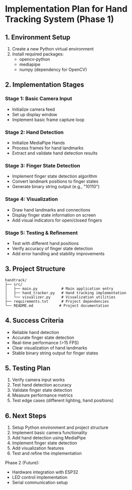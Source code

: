 # Implementation Plan for Hand Tracking System (Phase 1)

## 1. Environment Setup
1. Create a new Python virtual environment
2. Install required packages:
   - opencv-python
   - mediapipe
   - numpy (dependency for OpenCV)

## 2. Implementation Stages

### Stage 1: Basic Camera Input
- Initialize camera feed
- Set up display window
- Implement basic frame capture loop

### Stage 2: Hand Detection
- Initialize MediaPipe Hands
- Process frames for hand landmarks
- Extract and validate hand detection results

### Stage 3: Finger State Detection
- Implement finger state detection algorithm
- Convert landmark positions to finger states
- Generate binary string output (e.g., "10110")

### Stage 4: Visualization
- Draw hand landmarks and connections
- Display finger state information on screen
- Add visual indicators for open/closed fingers

### Stage 5: Testing & Refinement
- Test with different hand positions
- Verify accuracy of finger state detection
- Add error handling and stability improvements

## 3. Project Structure
```
handtrack/
├── src/
│   ├── main.py           # Main application entry
│   ├── hand_tracker.py   # Hand tracking implementation
│   └── visualizer.py     # Visualization utilities
├── requirements.txt      # Project dependencies
└── README.md            # Project documentation
```

## 4. Success Criteria
- Reliable hand detection
- Accurate finger state detection
- Real-time performance (>15 FPS)
- Clear visualization of hand landmarks
- Stable binary string output for finger states

## 5. Testing Plan
1. Verify camera input works
2. Test hand detection accuracy
3. Validate finger state detection
4. Measure performance metrics
5. Test edge cases (different lighting, hand positions)

## 6. Next Steps
1. Setup Python environment and project structure
2. Implement basic camera functionality
3. Add hand detection using MediaPipe
4. Implement finger state detection
5. Add visualization features
6. Test and refine the implementation

Phase 2 (Future):
- Hardware integration with ESP32
- LED control implementation
- Serial communication setup